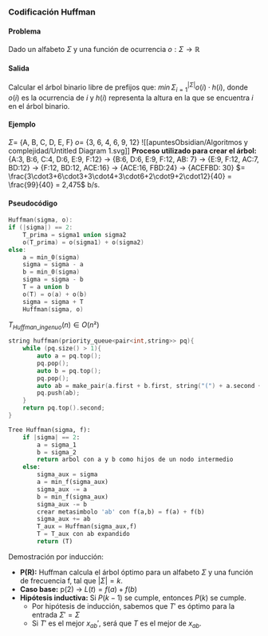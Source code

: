 ### Codificación Huffman
#### Problema
Dado un alfabeto $\Sigma$ y una función de ocurrencia $o:\Sigma \rightarrow \mathbb{R}$ 
#### Salida
Calcular el árbol binario libre de prefijos que: $min\,\Sigma_{i=1}^{|\Sigma|}o(i)\cdot h(i)$, donde $o(i)$ es la ocurrencia de $i$ y $h(i)$ representa la altura en la que se encuentra $i$ en el árbol binario.
#### Ejemplo
$\Sigma =$ {A, B, C, D, E, F}
$o =$  {3, 6,  4, 6, 9, 12}
![[apuntesObsidian/Algoritmos y complejidad/Untitled Diagram 1.svg]]
**Proceso utilizado para crear el árbol:**
{A:3, B:6, C:4, D:6, E:9, F:12} $\rightarrow$ {B:6, D:6, E:9, F:12, AB: 7} $\rightarrow$ {E:9, F:12, AC:7, BD:12} $\rightarrow$ {F:12, BD:12, ACE:16} $\rightarrow$ {ACE:16, FBD:24} $\rightarrow$ {ACEFBD: 30}
$= \frac{3\cdot3+6\cdot3+3\cdot4+3\cdot6+2\cdot9+2\cdot12}{40} = \frac{99}{40} = 2,475$ b/s.
#### Pseudocódigo
```cpp title:Huffman_ingenuo
Huffman(sigma, o):
if (|sigma|) == 2:
	T_prima = sigma1 union sigma2
	o(T_prima) = o(sigma1) + o(sigma2)
else:
	a = min_0(sigma)
	sigma = sigma - a
	b = min_0(sigma)
	sigma = sigma - b
	T = a union b
	o(T) = o(a) + o(b)
	sigma = sigma + T
	Huffman(sigma, o)
```
$T_{Huffman\_{ingenuo}}(n)\in O(n²)$ 
```cpp title:Huffman
string huffman(priority_queue<pair<int,string>> pq){
	while (pq.size() > 1){
		auto a = pq.top();
		pq.pop();
		auto b = pq.top();
		pq.pop();
		auto ab = make_pair(a.first + b.first, string("(") + a.second + string(",") + b.second + string(")"));
		pq.push(ab);
	}
	return pq.top().second;
}
```

```python title:treeHuffman
Tree Huffman(sigma, f):
	if |sigma| == 2:
		a = sigma_1
		b = sigma_2
		return arbol con a y b como hijos de un nodo intermedio
	else:
		sigma_aux = sigma
		a = min_f(sigma_aux)
		sigma_aux -= a
		b = min_f(sigma_aux)
		sigma_aux -= b
		crear metasimbolo 'ab' con f(a,b) = f(a) + f(b)
		sigma_aux += ab
		T_aux = Huffman(sigma_aux,f)
		T = T_aux con ab expandido
		return (T) 
```
Demostración por inducción:
- **P(R):** Huffman calcula el árbol óptimo para un alfabeto $\Sigma$ y una función de frecuencia f, tal que $|\Sigma| = k$.
- **Caso base:** p(2) $\rightarrow$ $L(t) = f(a) + f(b)$
- **Hipótesis inductiva:** Si $P(k-1)$ se cumple, entonces $P(k)$ se cumple.
	- Por hipótesis de inducción, sabemos que $T'$ es óptimo para la entrada $\Sigma ' = \Sigma$
	- Si $T'$ es el mejor $x_{ab}'$, será que $T$ es el mejor de $x_{ab}$.